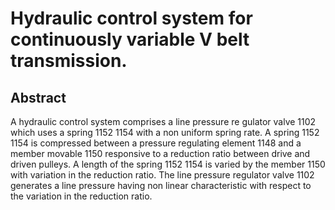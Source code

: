 # Hydraulic control system for continuously variable V belt transmission.

## Abstract
A hydraulic control system comprises a line pressure re gulator valve 1102 which uses a spring 1152 1154 with a non uniform spring rate. A spring 1152 1154 is compressed between a pressure regulating element 1148 and a member movable 1150 responsive to a reduction ratio between drive and driven pulleys. A length of the spring 1152 1154 is varied by the member 1150 with variation in the reduction ratio. The line pressure regulator valve 1102 generates a line pressure having non linear characteristic with respect to the variation in the reduction ratio.